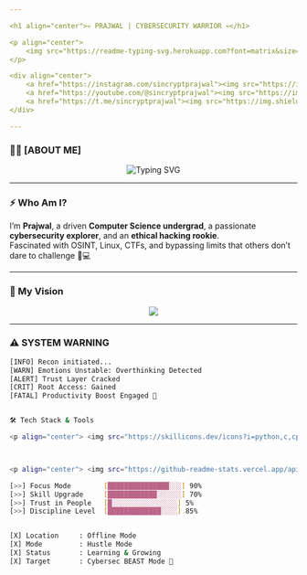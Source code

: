 ```yaml
---

<h1 align="center">💀 PRAJWAL | CYBERSECURITY WARRIOR 💀</h1>

<p align="center">
    <img src="https://readme-typing-svg.herokuapp.com?font=matrix&size=28&duration=3000&color=00FF00&center=true&vCenter=true&lines=Cybersecurity+Fanatic;Team+No+Trust+Issues;Master+of+Overthinking;Code.+Hack.+Repeat." alt="Typing SVG" />
</p>

<div align="center">
    <a href="https://instagram.com/sincryptprajwal"><img src="https://img.shields.io/badge/Instagram-E4405F?style=for-the-badge&logo=instagram&logoColor=red&color=black" /></a>
    <a href="https://youtube.com/@sincryptprajwal"><img src="https://img.shields.io/badge/YouTube-FF0000?style=for-the-badge&logo=youtube&logoColor=red&color=black" /></a>
    <a href="https://t.me/sincryptprajwal"><img src="https://img.shields.io/badge/Telegram-2CA5E0?style=for-the-badge&logo=telegram&logoColor=red&color=black" /></a>
</div>

---
```


### 👨‍💻 [ABOUT ME]

<div align="center"> 
    <img src="https://readme-typing-svg.herokuapp.com?font=Source+Code+Pro&size=24&duration=3500&pause=1000&color=00FF00&center=true&vCenter=true&multiline=true&width=700&lines=👋+Hey!+I+am+Prajwal.;👨‍💻+B.Tech+CSE+Student+%7C+Cybersecurity+Addict;🤯+Trust+Issues+%7C+Focused+AF+%7C+Mastermind+in+Progress" alt="Typing SVG"> 
</div>

---

### ⚡ Who Am I?

I’m **Prajwal**, a driven **Computer Science undergrad**, a passionate **cybersecurity explorer**, and an **ethical hacking rookie**.  
Fascinated with OSINT, Linux, CTFs, and bypassing limits that others don’t dare to challenge 🧠💻

---

### 🔭 My Vision

<div align="center">
    <img src="https://readme-typing-svg.herokuapp.com?font=Fira+Code&size=22&duration=3000&pause=1000&color=FFD700&center=true&vCenter=true&width=750&lines=Building+Skill,+Precision+,+and+Discipline;Hacking+Limits+%7C+Upgrading+Self+Daily" />
</div>

---

### ⚠️ SYSTEM WARNING

```bash
[INFO] Recon initiated...
[WARN] Emotions Unstable: Overthinking Detected
[ALERT] Trust Layer Cracked
[CRIT] Root Access: Gained
[FATAL] Productivity Boost Engaged 💪


🛠️ Tech Stack & Tools

<p align="center"> <img src="https://skillicons.dev/icons?i=python,c,cpp,html,css,js,linux,bash,vscode,git,github" /> </p>



<p align="center"> <img src="https://github-readme-stats.vercel.app/api?username=prajwal-sharmaa&show_icons=true&theme=radical" /> <img src="https://github-readme-streak-stats.herokuapp.com/?user=prajwal-sharmaa&theme=radical" /> </p> <p align="center"> <img src="https://github-profile-trophy.vercel.app/?username=prajwal-sharmaa&theme=radical&no-frame=true&column=4&margin-w=15&margin-h=15" /> </p>

[>>] Focus Mode        [███████████████░░░] 90%
[>>] Skill Upgrade     [████████████░░░░░░] 70%
[>>] Trust in People   [█░░░░░░░░░░░░░░░░] 5%
[>>] Discipline Level  [█████████████░░░░] 85%


[X] Location     : Offline Mode
[X] Mode         : Hustle Mode
[X] Status       : Learning & Growing
[X] Target       : Cybersec BEAST Mode 🦾
